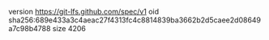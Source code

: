 version https://git-lfs.github.com/spec/v1
oid sha256:689e433a3c4aeac27f4313fc4c8814839ba3662b2d5caee2d08649a7c98b4788
size 4206
